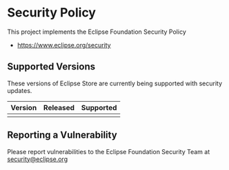 # Security Policy

This project implements the Eclipse Foundation Security Policy

* https://www.eclipse.org/security

## Supported Versions

These versions of Eclipse Store are currently being supported with security
updates.

| Version | Released | Supported | 
|---------|----------|-----------| 
|         |          |           | 

## Reporting a Vulnerability

Please report vulnerabilities to the Eclipse Foundation Security Team at
security@eclipse.org
